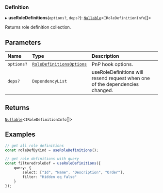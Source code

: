 
### Definition

▸ **useRoleDefinitions**(`options?`, `deps?`): [`Nullable`](../Types/NullableT.md)<`IRoleDefinitionInfo`[]\>

Returns role definition collection.

## Parameters

| Name | Type | Description |
| :------ | :------ | :------ |
| `options?` | [`RoleDefinitionsOptions`](../Interfaces/RoleDefinitionsOptions.md) | PnP hook options. |
| `deps?` | `DependencyList` | useRoleDefinitions will resend request when one of the dependencies changed. |

## Returns

[`Nullable`](../Types/NullableT.md)<`IRoleDefinitionInfo`[]\>

## Examples

```typescript
// get all role definitions
const roleDefByKind = useRoleDefinitions();

// get role definitions with query
const filteredroleDef = useRoleDefinitions({
	query: {
		select: ["Id", "Name", "Description", "Order"],
		filter: "Hidden eq false"
	}
});
```